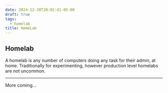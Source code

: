```yaml
---
date: 2024-12-30T20:02:41-05:00
draft: true
tags:
  - homelab
title: HomeLab
---
```


## Homelab

A homelab is any number of computers doing any task for their admin, at home. Traditionally for experimenting, however production level homelabs are not uncommon.

---

More coming...